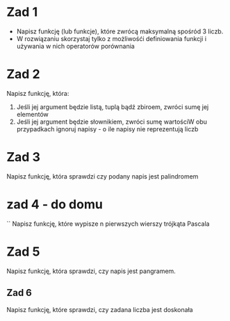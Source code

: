 # Zad 1

* Napisz funkcję (lub funkcje), które zwrócą maksymalną spośród 3 liczb.
* W rozwiązaniu skorzystaj tylko z możliwośći definiowania funkcji i używania w nich operatorów porównania

# Zad 2

Napisz funkcję, która:
1. Jeśli jej argument będzie listą, tuplą bądź zbiroem, zwróci sumę jej elementów
2. Jeśli jej argument będzie słownikiem, zwróci sumę wartościW obu przypadkach ignoruj napisy - o ile napisy nie reprezentują liczb

# Zad 3

Napisz funkcję, która sprawdzi czy podany napis jest palindromem

# zad 4 - do domu
``
Napisz funkcję, które wypisze n pierwszych wierszy trójkąta Pascala

# Zad 5
Napisz funkcję, która sprawdzi, czy napis jest pangramem.

## Zad 6
Napisz funkcję, które sprawdzi, czy zadana liczba jest doskonała